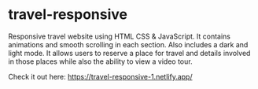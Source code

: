 # travel-responsive

Responsive travel website using HTML CSS & JavaScript. It contains animations and smooth scrolling in each section. Also includes a dark and light mode.
It allows users to reserve a place for travel and details involved in those places while also the ability to view a video tour.

Check it out here: https://travel-responsive-1.netlify.app/
